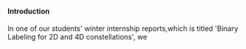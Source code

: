 #### Introduction

In one of our students' winter internship reports,which is titled 'Binary Labeling for 2D and 4D constellations', we